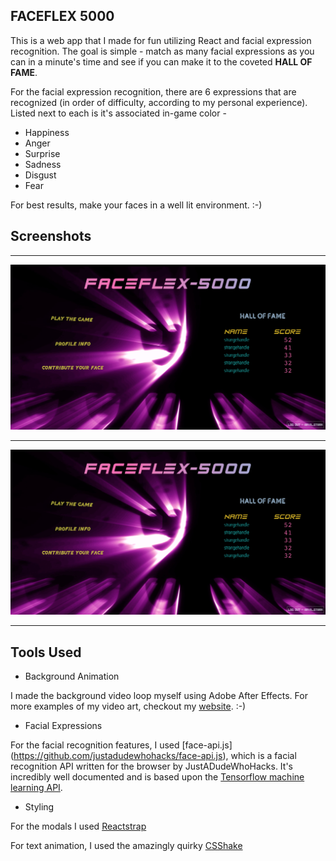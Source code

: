 ## FACEFLEX 5000

This is a web app that I made for fun utilizing React and facial expression recognition. The goal is simple - match as many facial expressions as you can in a minute's time and see if you can make it to the coveted **HALL OF FAME**. 

For the facial expression recognition, there are 6 expressions that are recognized (in order of difficulty, according to my personal experience). Listed next to each is it's associated in-game color  - 

* Happiness
* Anger
* Surprise
* Sadness
* Disgust
* Fear

For best results, make your faces in a well lit environment. :-)

## Screenshots

---

![Image](FACEFLEX_screenshot_1.png)

---


![Image](FACEFLEX_screenshot_1.png)


---

## Tools Used

* Background Animation

I made the background video loop myself using Adobe After Effects. For more examples of my video art, checkout my [website](www.StrangeHandle.com). :-)

* Facial Expressions

For the facial recognition features, I used [face-api.js] (https://github.com/justadudewhohacks/face-api.js), which is a facial recognition API written for the browser by JustADudeWhoHacks. It's incredibly well documented and is based upon the [Tensorflow machine learning API](https://github.com/tensorflow/tfjs-core). 

* Styling 

For the modals I used [Reactstrap](https://github.com/reactstrap/reactstrap)

For text animation, I used the amazingly quirky [CSShake](https://elrumordelaluz.github.io/csshake/)









